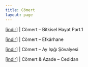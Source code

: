 ```yaml
---
title: Cömert
layout: page
---
```


<a href="https://cloud.mail.ru/public/009267f44368/C%C3%B6mert%20-%20Bitkisel%20Hayat%20Part1" target="_blank">[indir]</a>   |   Cömert &#8211; Bitkisel Hayat Part.1

<a href="https://cloud.mail.ru/public/8640a63d1aad/C%C3%B6mert%20-%20Efk%C3%A2rhane" target="_blank">[indir]</a>   |   Cömert &#8211; Efkârhane

<a href="https://cloud.mail.ru/public/7db2bf7de224/C%C3%B6mert%20-%20Ay%20I%C5%9F%C4%B1%C4%9F%C4%B1%20%C5%9Eovalyesi" target="_blank">[indir]</a>   |   Cömert &#8211; Ay Işığı Şövalyesi

<a href="https://cloud.mail.ru/public/7b0efbbc8ccd/Azade%20%26%20C%C3%B6mert%20-%20Cediddan" target="_blank">[indir]</a>   |   Cömert & Azade &#8211; Cedidan